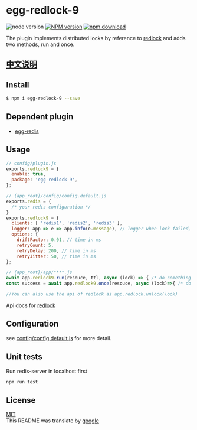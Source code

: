 # egg-redlock-9

![node version][node-image]
[![NPM version][npm-image]][npm-url]
[![npm download][download-image]][download-url]

[node-image]: https://img.shields.io/badge/node-%3E%3D8-blue.svg
[npm-image]: https://img.shields.io/npm/v/egg-redlock-9.svg?style=flat-square
[npm-url]: https://npmjs.org/package/egg-redlock-9
[download-image]: https://img.shields.io/npm/dm/egg-redlock-9.svg?style=flat-square
[download-url]: https://npmjs.org/package/egg-redlock-9

The plugin implements distributed locks by reference to [redlock](https://github.com/mike-marcacci/node-redlock) and adds two methods, run and once.

## [中文说明](./README.zh_CN.md)
## Install

```bash
$ npm i egg-redlock-9 --save
```

## Dependent plugin

- [egg-redis](https://github.com/eggjs/egg-redis)

## Usage

```js
// config/plugin.js
exports.redlock9 = {
  enable: true,
  package: 'egg-redlock-9',
};
```
```js
// {app_root}/config/config.default.js
exports.redis = {
  /* your redis configuration */
}
exports.redlock9 = {
  clients: [ 'redis1', 'redis2', 'redis3' ],
  logger: app => e => app.info(e.message), // logger when lock failed, can be false
  options: {
    driftFactor: 0.01, // time in ms
    retryCount: 5,
    retryDelay: 200, // time in ms
    retryJitter: 50, // time in ms
};
```
```js
// {app_root}/app/****.js
await app.redlock9.run(resouce, ttl, async (lock) => { /* do something */ }); // run in lock
const success = await app.redlock9.once(resouce, async (lock)=>{ /* do something */ }, wait, duration) // run only once during the duration 

//You can also use the api of redlock as app.redlock.unlock(lock)
```
Api docs for [redlock](https://github.com/mike-marcacci/node-redlock#api-docs)

## Configuration

see [config/config.default.js](config/config.default.js) for more detail.

## Unit tests

Run redis-server in localhost first
```sh
npm run test
```

## License

[MIT](LICENSE)<br />
This README was translate by [google](https://translate.google.cn)

